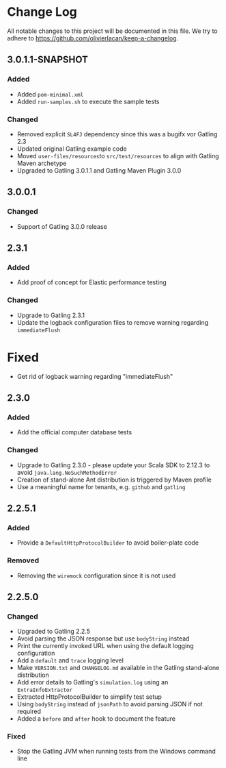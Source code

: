 # Change Log

All notable changes to this project will be documented in this file. We try to adhere to https://github.com/olivierlacan/keep-a-changelog.

## 3.0.1.1-SNAPSHOT

### Added 
- Added `pom-minimal.xml` 
- Added `run-samples.sh` to execute the sample tests

### Changed
- Removed explicit `SL4FJ` dependency since this was a bugifx vor Gatling 2.3
- Updated original Gatling example code
- Moved `user-files/resources`to `src/test/resources` to align with Gatling Maven archetype
- Upgraded to Gatling 3.0.1.1 and Gatling Maven Plugin 3.0.0

## 3.0.0.1

### Changed
- Support of Gatling 3.0.0 release

## 2.3.1

### Added
- Add proof of concept for Elastic performance testing

### Changed
- Upgrade to Gatling 2.3.1
- Update the logback configuration files to remove warning regarding `immediateFlush`

# Fixed
- Get rid of logback warning regarding "immediateFlush"

## 2.3.0

### Added
- Add the official computer database tests

### Changed
- Upgrade to Gatling 2.3.0 - please update your Scala SDK to 2.12.3 to avoid `java.lang.NoSuchMethodError`
- Creation of stand-alone Ant distribution is triggered by Maven profile
- Use a meaningful name for tenants, e.g. `github` and `gatling`

## 2.2.5.1

### Added
- Provide a `DefaultHttpProtocolBuilder` to avoid boiler-plate code

### Removed
- Removing the `wiremock` configuration since it is not used

## 2.2.5.0

### Changed
- Upgraded to Gatling 2.2.5
- Avoid parsing the JSON response but use `bodyString` instead
- Print the currently invoked URL when using the default logging configuration
- Add a `default` and `trace` logging level
- Make `VERSION.txt` and `CHANGELOG.md` available in the Gatling stand-alone distribution
- Add error details to Gatling's `simulation.log`  using an `ExtraInfoExtractor`
- Extracted HttpProtocolBuilder to simplify test setup
- Using `bodyString` instead of `jsonPath` to avoid parsing JSON if not required
- Added a `before` and `after` hook to document the feature 

### Fixed
- Stop the Gatling JVM when running tests from the Windows command line
